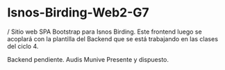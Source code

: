 # Isnos-Birding-Web2-G7
/
Sitio web SPA Bootstrap para Isnos Birding. Este frontend luego se acoplará con la plantilla del Backend que se está trabajando en las clases del ciclo 4.

Backend pendiente.
Audis Munive Presente y dispuesto.
